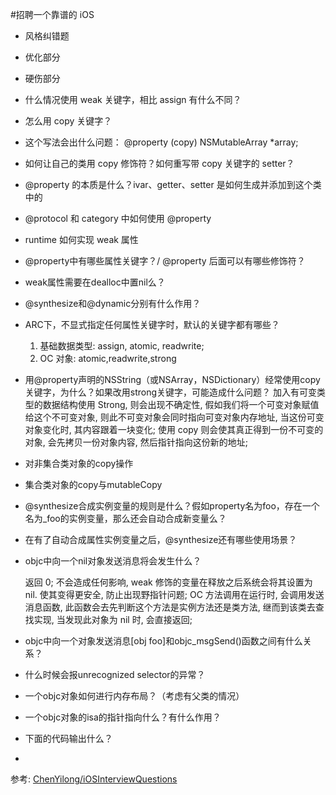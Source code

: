 #招聘一个靠谱的 iOS


* 风格纠错题

* 优化部分

* 硬伤部分

* 什么情况使用 weak 关键字，相比 assign 有什么不同？

* 怎么用 copy 关键字？

* 这个写法会出什么问题： @property (copy) NSMutableArray *array;

* 如何让自己的类用 copy 修饰符？如何重写带 copy 关键字的 setter？

* @property 的本质是什么？ivar、getter、setter 是如何生成并添加到这个类中的

* @protocol 和 category 中如何使用 @property

* runtime 如何实现 weak 属性

* @property中有哪些属性关键字？/ @property 后面可以有哪些修饰符？

* weak属性需要在dealloc中置nil么？

* @synthesize和@dynamic分别有什么作用？

* ARC下，不显式指定任何属性关键字时，默认的关键字都有哪些？
    
  1. 基础数据类型: assign, atomic, readwrite;
  2. OC 对象: atomic,readwrite,strong

* 用@property声明的NSString（或NSArray，NSDictionary）经常使用copy关键字，为什么？如果改用strong关键字，可能造成什么问题？
  加入有可变类型的数据结构使用 Strong, 则会出现不确定性, 假如我们将一个可变对象赋值给这个不可变对象, 则此不可变对象会同时指向可变对象内存地址, 当这份可变对象变化时, 其内容跟着一块变化; 
  使用 copy 则会使其真正得到一份不可变的对象, 会先拷贝一份对象内容, 然后指针指向这份新的地址; 

* 对非集合类对象的copy操作

* 集合类对象的copy与mutableCopy

* @synthesize合成实例变量的规则是什么？假如property名为foo，存在一个名为_foo的实例变量，那么还会自动合成新变量么？

* 在有了自动合成属性实例变量之后，@synthesize还有哪些使用场景？

* objc中向一个nil对象发送消息将会发生什么？
  
  返回 0; 不会造成任何影响, weak 修饰的变量在释放之后系统会将其设置为 nil. 使其变得更安全, 防止出现野指针问题; 
  OC 方法调用在运行时, 会调用发送消息函数, 此函数会去先判断这个方法是实例方法还是类方法, 继而到该类去查找实现, 当发现此对象为 nil 时, 会直接返回; 

* objc中向一个对象发送消息[obj foo]和objc_msgSend()函数之间有什么关系？

* 什么时候会报unrecognized selector的异常？

* 一个objc对象如何进行内存布局？（考虑有父类的情况）

* 一个objc对象的isa的指针指向什么？有什么作用？

* 下面的代码输出什么？
* 
参考: [ChenYilong/iOSInterviewQuestions](https://github.com/ChenYilong/iOSInterviewQuestions)

